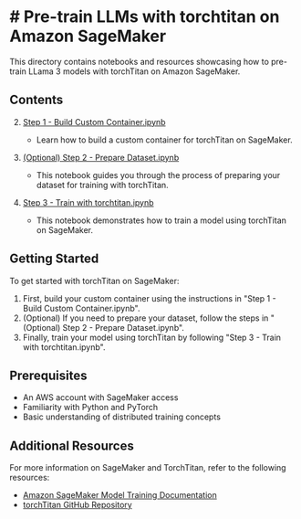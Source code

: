 # # Pre-train LLMs with torchtitan on Amazon SageMaker

This directory contains notebooks and resources showcasing how to pre-train LLama 3 models with torchTitan on Amazon SageMaker.

## Contents

2. [Step 1 - Build Custom Container.ipynb](./Step%201%20-Build%20Custom%20Container.ipynb)
   - Learn how to build a custom container for torchTitan on SageMaker.

1. [(Optional) Step 2 - Prepare Dataset.ipynb](./\(Optional\)%20Step%202%20-Prepare%20Dataset.ipynb)
   - This notebook guides you through the process of preparing your dataset for training with torchTitan.

3. [Step 3 - Train with torchtitan.ipynb](./Step%203-%20Train%20with%20torchtitan.ipynb)
   - This notebook demonstrates how to train a model using torchTitan on SageMaker.

## Getting Started

To get started with torchTitan on SageMaker:

1. First, build your custom container using the instructions in "Step 1 - Build Custom Container.ipynb".
2. (Optional) If you need to prepare your dataset, follow the steps in "(Optional) Step 2 - Prepare Dataset.ipynb".
3. Finally, train your model using torchTitan by following "Step 3 - Train with torchtitan.ipynb".

## Prerequisites

- An AWS account with SageMaker access
- Familiarity with Python and PyTorch
- Basic understanding of distributed training concepts

## Additional Resources

For more information on SageMaker and TorchTitan, refer to the following resources:

- [Amazon SageMaker Model Training Documentation](https://aws.amazon.com/sagemaker/train/)
- [torchTitan GitHub Repository](https://github.com/pytorch/pytorch)
